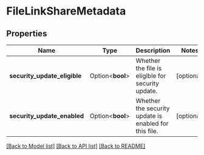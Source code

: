 # FileLinkShareMetadata

## Properties

Name | Type | Description | Notes
------------ | ------------- | ------------- | -------------
**security_update_eligible** | Option<**bool**> | Whether the file is eligible for security update. | [optional]
**security_update_enabled** | Option<**bool**> | Whether the security update is enabled for this file. | [optional]

[[Back to Model list]](../README.md#documentation-for-models) [[Back to API list]](../README.md#documentation-for-api-endpoints) [[Back to README]](../README.md)


